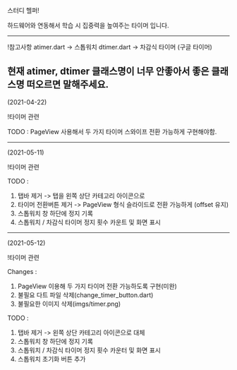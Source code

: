 스터디 헬퍼!

하드웨어와 연동해서 학습 시 집중력을 높여주는 타이머 입니다.

----------------------------------------------------------------------
!참고사항
atimer.dart -> 스톱워치
dtimer.dart -> 차감식 타이머 (구글 타이머)

현재 atimer, dtimer 클래스명이 너무 안좋아서 좋은 클래스명 떠오르면 말해주세요.
----------------------------------------------------------------------
(2021-04-22)

!타이머 관련

TODO : PageView 사용해서 두 가지 타이머 스와이프 전환 가능하게 구현해야함.

----------------------------------------------------------------------
(2021-05-11)

!타이머 관련

TODO :
1. 탭바 제거 -> 탭을 왼쪽 상단 카테고리 아이콘으로
2. 타이머 전환버튼 제거 -> PageView 형식 슬라이드로 전환 가능하게 (offset 유지)
3. 스톱워치 창 하단에 정지 기록
4. 스톱워치 / 차감식 타이머 정지 횟수 카운트 및 화면 표시

----------------------------------------------------------------------
(2021-05-12)

!타이머 관련

Changes :
1. PageView 이용해 두 가지 타이머 전환 가능하도록 구현(미완)
2. 불필요 다트 파일 삭제(change_timer_button.dart)
3. 불필요한 이미지 삭제(imgs/timer.png)

TODO : 
1. 탭바 제거 -> 왼쪽 상단 카테고리 아이콘으로 대체
2. 스톱워치 창 하단에 정지 기록
3. 스톱워치 / 차감식 타이머 정지 횟수 카운터 및 화면 표시
4. 스톱워치 초기화 버튼 추가
 
